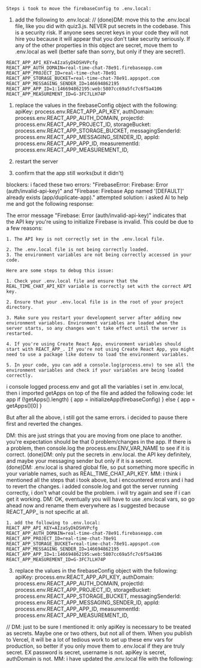     Steps i took to move the firebaseConfig to .env.local:
  1. add the following to .env.local:
   // (done)DM: move this to the .env.local file, like you did with quiz3.js. NEVER put secrets in the codebase. This is a security risk. If anyone sees secret keys in your code they will not hire you because it will appear that you don't take security seriously. If any of the other properties in this object are secret, move them to .env.local as well (better safe than sorry, but only if they are secret!).

    REACT_APP_API_KEY=AIzaSyDkDSHVPcfg
    REACT_APP_AUTH_DOMAIN=real-time-chat-78e91.firebaseapp.com
    REACT_APP_PROJECT_ID=real-time-chat-78e91
    REACT_APP_STORAGE_BUCKET=real-time-chat-78e91.appspot.com
    REACT_APP_MESSAGING_SENDER_ID=146694862195
    REACT_APP_APP_ID=1:146694862195:web:5807cc69a5fc7c6f5a4106
    REACT_APP_MEASUREMENT_ID=G-3FC7LLH74P

  1. replace the values in the firebaseConfig object with the following:
    apiKey: process.env.REACT_APP_API_KEY,
    authDomain: process.env.REACT_APP_AUTH_DOMAIN,
    projectId: process.env.REACT_APP_PROJECT_ID,
    storageBucket: process.env.REACT_APP_STORAGE_BUCKET,
    messagingSenderId: process.env.REACT_APP_MESSAGING_SENDER_ID,
    appId: process.env.REACT_APP_APP_ID,
    measurementId: process.env.REACT_APP_MEASUREMENT_ID,

  2. restart the server
  3. confirm that the app still works(but it didn't)

  blockers: i faced these two errors: "FirebaseError: Firebase: Error (auth/invalid-api-key)" and "Firebase: Firebase App named '[DEFAULT]' already exists (app/duplicate-app)."
  attempted solution: i asked AI to help me and got the following response:

  The error message "Firebase: Error (auth/invalid-api-key)" indicates that the API key you're using to initialize Firebase is invalid. This could be due to a few reasons:

    1. The API key is not correctly set in the .env.local file.

    2. The .env.local file is not being correctly loaded.
    3. The environment variables are not being correctly accessed in your code.

    Here are some steps to debug this issue:

    1. Check your .env.local file and ensure that the REAL_TIME_CHAT_API_KEY variable is correctly set with the correct API key.

    2. Ensure that your .env.local file is in the root of your project directory.

    3. Make sure you restart your development server after adding new environment variables. Environment variables are loaded when the server starts, so any changes won't take effect until the server is restarted.

    4. If you're using Create React App, environment variables should start with REACT_APP_. If you're not using Create React App, you might need to use a package like dotenv to load the environment variables.

    5. In your code, you can add a console.log(process.env) to see all the environment variables and check if your variables are being loaded correctly.
i console logged process.env and got all the variables i set in .env.local, then i imported getApps on top of the file and added the following code:
  let app
  if (!getApps().length) {
    app = initializeApp(firebaseConfig)
  } else {
    app = getApps()[0]
  }

  But after all the above, i still got the same errors. i decided to pause there first and reverted the changes.

  DM: this are just strings that you are moving from one place to another. you're expectation should be that 0 problem/changes in the app. If there is a problem, then console.log the process.env.ENV_VAR_NAME to see if it is correct. 
  (done)DM: only put the secrets in .env.local. the API key definitely, and maybe your messaging sender but only if it is a secret.  
  (done)DM: .env.local is shared global file, so put something more specific in your variable names, such as REAL_TIME_CHAT_API_KEY. MM: i think i mentioned all the steps that i took above, but i encountered errors and i had to revert the changes. i added console.log and got the server running correctly, i don't what could be the problem. i will try again and see if i can get it working. DM: OK, eventually you will have to use .env.local vars, so go ahead now and rename them everywhere as I suggested because REACT_APP_ is not specific at all.

    1. add the following to .env.local:
    REACT_APP_API_KEY=AIzaSyDkDSHVPcfg
    REACT_APP_AUTH_DOMAIN=real-time-chat-78e91.firebaseapp.com
    REACT_APP_PROJECT_ID=real-time-chat-78e91
    REACT_APP_STORAGE_BUCKET=real-time-chat-78e91.appspot.com
    REACT_APP_MESSAGING_SENDER_ID=146694862195
    REACT_APP_APP_ID=1:146694862195:web:5807cc69a5fc7c6f5a4106
    REACT_APP_MEASUREMENT_ID=G-3FC7LLH74P

  3. replace the values in the firebaseConfig object with the following:
    apiKey: process.env.REACT_APP_API_KEY,
    authDomain: process.env.REACT_APP_AUTH_DOMAIN,
    projectId: process.env.REACT_APP_PROJECT_ID,
    storageBucket: process.env.REACT_APP_STORAGE_BUCKET,
    messagingSenderId: process.env.REACT_APP_MESSAGING_SENDER_ID,
    appId: process.env.REACT_APP_APP_ID,
    measurementId: process.env.REACT_APP_MEASUREMENT_ID,
 
  // DM: just to be sure I mentioned it: only apiKey is necessary to be treated as secrets. Maybe one or two others, but not all of them. When you publish to Vercel, it will be a lot of tedious work to set up these env vars for production, so better if you only move them to .env.local if they are truly secret. EX password is secret, username is not. apiKey is secret, authDomain is not. MM: i have updated the .env.local file with the following:

<!-- howtofirebase:: connect a project with firebase;

  1. Create a Firebase project: Go to the Firebase console (https://console.firebase.google.com/) and create a new project.

  2. Add a web app to your Firebase project: 
   - In your Firebase project settings, click on the 'Add app' button and select the 'web' option. Follow the instructions to register your app.

  3. Install Firebase SDK: In your project directory, install the Firebase SDK using npm or yarn
     npm install firebase
  or
     yarn add firebase

  4. Initialize Firebase in your app: 
   - In your main file, import the Firebase module and initialize it with your project's configuration.
  5. Use Firebase in your app: 
    - Now you can use Firebase services in your app. For example, to use Firestore:
       const db = firebase.firestore();
  -->
